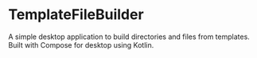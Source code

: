 # TemplateFileBuilder
A simple desktop application to build directories and files from templates. Built with Compose for desktop using Kotlin.
